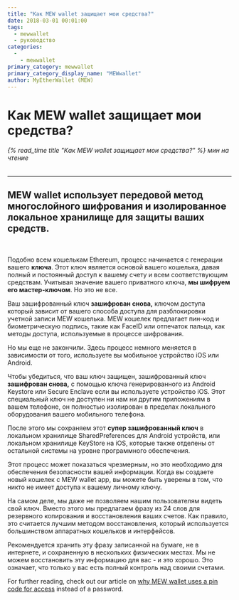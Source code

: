 ```yaml
---
title: "Как MEW wallet защищает мои средства?"
date: 2018-03-01 00:01:00
tags:
  - mewwallet
  - руководство
categories:
  - 
    - mewwallet
primary_category: mewwallet
primary_category_display_name: "MEWwallet"
author: MyEtherWallet (MEW)
---
```


# **Как MEW wallet защищает мои средства?**

###### {% read_time title "Как MEW wallet защищает мои средства?" %} мин на чтение

* * *

## MEW wallet использует передовой метод многослойного шифрования и изолированное локальное хранилище для защиты ваших средств.

<br>

Подобно всем кошелькам Ethereum, процесс начинается с генерации вашего **ключа**. Этот ключ является основой вашего кошелька, давая полный и постоянный доступ к вашему счету и всем соответствующим средствам. Учитывая значение вашего приватного ключа, **мы шифруем его мастер-ключом**. Но это не все.

Ваш зашифрованный ключ **зашифрован снова,** ключом доступа который зависит от вашего способа доступа для разблокировки учетной записи MEW кошелька. MEW кошелек предлагает пин-код и биометрическую подпись, такие как FaceID или отпечаток пальца, как методы доступа, используемые в процессе шифрования.

Но мы еще не закончили. Здесь процесс немного меняется в зависимости от того, используете вы мобильное устройство iOS или Android.

Чтобы убедиться, что ваш ключ защищен, зашифрованный ключ **зашифрован снова,** с помощью ключа генерированного из Android Keystore или Secure Enclave если вы используете устройство iOS. Этот специальный ключ не доступен ни нам ни другим приложениям в вашем телефоне, он полностью изолирован в пределах локального оборудования вашего мобильного телефона.

После этого мы сохраняем этот **супер зашифрованный ключ** в локальном хранилище SharedPreferences для Android устройств, или локальном хранилище KeyStore на iOS, которые также отделены от остальной системы на уровне программного обеспечения.

Этот процесс может показаться чрезмерным, но это необходимо для обеспечения безопасности вашей информации. Когда вы создаете новый кошелек с MEW wallet app, вы можете быть уверены в том, что никто не имеет доступа к вашему личному ключу.

На самом деле, мы даже не позволяем нашим пользователям видеть свой ключ. Вместо этого мы предлагаем фразу из 24 слов для резервного копирования и восстановления ваших счетов. Как правило, это считается лучшим методом восстановления, который используется большинством аппаратных кошельков и интерфейсов.

Рекомендуется хранить эту фразу записанной на бумаге, не в интернете, и сохраненную в нескольких физических местах. Мы не можем восстановить эту информацию для вас - и это хорошо. Это означает, что только у вас есть полный контроль над своими счетами.

For further reading, check out our article on [why MEW wallet uses a pin code for access](/@@@@@@/mewwallet/mewwallet-pin-password/) instead of a password.
